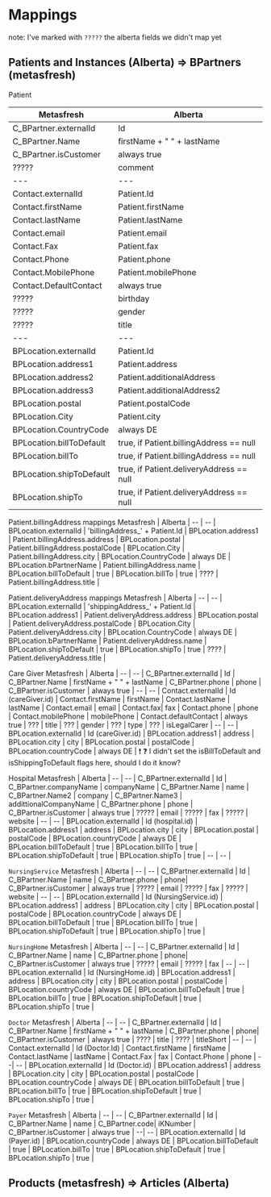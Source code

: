 # Mappings
note: I've marked with `?????` the alberta fields we didn't map yet

## Patients and Instances (Alberta) => BPartners (metasfresh)

Patient

Metasfresh|  Alberta
--- | --- | 
C_BPartner.externalId | Id |
C_BPartner.Name | firstName + " " + lastName |
C_BPartner.isCustomer | always true |
????? | comment |
--- | --- | 
Contact.externalId | Patient.Id|
Contact.firstName | Patient.firstName |
Contact.lastName | Patient.lastName |
Contact.email | Patient.email |
Contact.Fax | Patient.fax |
Contact.Phone| Patient.phone |
Contact.MobilePhone| Patient.mobilePhone |
Contact.DefaultContact | always true |
????? | birthday |
????? | gender |
????? | title |
--- | --- |
BPLocation.externalId | Patient.Id |
BPLocation.address1 | Patient.address |
BPLocation.address2 | Patient.additionalAddress |
BPLocation.address3 | Patient.additionalAddress2 |
BPLocation.postal | Patient.postalCode |
BPLocation.City | Patient.city |
BPLocation.CountryCode | always DE |
BPLocation.billToDefault | true, if Patient.billingAddress == null |
BPLocation.billTo | true, if Patient.billingAddress == null |
BPLocation.shipToDefault | true, if Patient.deliveryAddress == null |
BPLocation.shipTo | true, if Patient.deliveryAddress == null |

Patient.billingAddress mappings
Metasfresh | Alberta |
-- | -- |
BPLocation.externalId | 'billingAddress_' + Patient.Id |
BPLocation.address1 | Patient.billingAddress.address |
BPLocation.postal | Patient.billingAddress.postalCode |
BPLocation.City | Patient.billingAddress.city |
BPLocation.CountryCode | always DE |
BPLocation.bPartnerName | Patient.billingAddress.name |
BPLocation.billToDefault | true |
BPLocation.billTo | true |
???? | Patient.billingAddress.title |

Patient.deliveryAddress mappings
Metasfresh | Alberta |
-- | -- |
BPLocation.externalId | 'shippingAddress_' + Patient.Id |
BPLocation.address1 | Patient.deliveryAddress.address |
BPLocation.postal | Patient.deliveryAddress.postalCode |
BPLocation.City | Patient.deliveryAddress.city |
BPLocation.CountryCode | always DE |
BPLocation.bPartnerName | Patient.deliveryAddress.name |
BPLocation.shipToDefault | true |
BPLocation.shipTo | true |
???? | Patient.deliveryAddress.title |

Care Giver
Metasfresh | Alberta |
-- | -- |
C_BPartner.externalId | Id |
C_BPartner.Name | firstName + " " + lastName |
C_BPartner.phone | phone |
C_BPartner.isCustomer | always true |
-- | -- |
Contact.externalId | Id  (careGiver.id) |
Contact.firstName | firstName |
Contact.lastName | lastName |
Contact.email | email |
Contact.fax| fax |
Contact.phone | phone |
Contact.mobilePhone | mobilePhone |
Contact.defaultContact | always true |
 ??? | title |
 ??? | gender |
 ??? | type |
 ??? | isLegalCarer |
-- | -- |
BPLocation.externalId | Id (careGiver.id) |
BPLocation.address1 | address |
BPLocation.city | city |
BPLocation.postal | postalCode |
BPLocation.countryCode | always DE |
❗ ❓  I didn't set the isBillToDefault and isShippingToDefault flags here, should I do it know?

Hospital
Metasfresh | Alberta |
-- | -- |
C_BPartner.externalId | Id |
C_BPartner.companyName | companyName |
C_BPartner.Name | name |
C_BPartner.Name2  | company |
C_BPartner.Name3 | addittionalCompanyName |
C_BPartner.phone | phone |
C_BPartner.isCustomer | always true |
????? | email |
????? | fax |
????? | website |
-- | -- |
BPLocation.externalId | Id (hospital.id) |
BPLocation.address1 | address |
BPLocation.city | city |
BPLocation.postal | postalCode |
BPLocation.countryCode | always DE |
BPLocation.billToDefault | true |
BPLocation.billTo | true |
BPLocation.shipToDefault | true |
BPLocation.shipTo | true |
-- | -- |

`NursingService`
Metasfresh | Alberta |
-- | -- |
C_BPartner.externalId | Id |
C_BPartner.Name | name |
C_BPartner.phone | phone|
C_BPartner.isCustomer | always true |
????? | email |
????? | fax |
????? | website |
-- | -- |
BPLocation.externalId | Id (NursingService.id) |
BPLocation.address1 | address |
BPLocation.city | city |
BPLocation.postal | postalCode |
BPLocation.countryCode | always DE |
BPLocation.billToDefault | true |
BPLocation.billTo | true |
BPLocation.shipToDefault | true |
BPLocation.shipTo | true |


`NursingHome`
Metasfresh | Alberta |
-- | -- |
C_BPartner.externalId | Id |
C_BPartner.Name | name |
C_BPartner.phone | phone|
C_BPartner.isCustomer | always true |
????? | email |
????? | fax |
-- | -- |
BPLocation.externalId | Id (NursingHome.id) |
BPLocation.address1 | address |
BPLocation.city | city |
BPLocation.postal | postalCode |
BPLocation.countryCode | always DE |
BPLocation.billToDefault | true |
BPLocation.billTo | true |
BPLocation.shipToDefault | true |
BPLocation.shipTo | true |

`Doctor`
Metasfresh | Alberta |
-- | -- |
C_BPartner.externalId | Id |
C_BPartner.Name | firstName + " " + lastName |
C_BPartner.phone | phone|
C_BPartner.isCustomer | always true |
???? | title |
???? | titleShort |
-- | -- |
Contact.externalId | Id (Doctor.Id) |
Contact.firstName | firstName |
Contact.lastName | lastName |
Contact.Fax | fax |
Contact.Phone | phone |
--| -- |
BPLocation.externalId | Id (Doctor.id) |
BPLocation.address1 | address |
BPLocation.city | city |
BPLocation.postal | postalCode |
BPLocation.countryCode | always DE |
BPLocation.billToDefault | true |
BPLocation.billTo | true |
BPLocation.shipToDefault | true |
BPLocation.shipTo | true |

`Payer`
Metasfresh | Alberta |
-- | -- |
C_BPartner.externalId | Id |
C_BPartner.Name | name |
C_BPartner.code| iKNumber |
C_BPartner.isCustomer | always true |
--| -- |
BPLocation.externalId | Id (Payer.id) |
BPLocation.countryCode | always DE |
BPLocation.billToDefault | true |
BPLocation.billTo | true |
BPLocation.shipToDefault | true |
BPLocation.shipTo | true |


## Products (metasfresh) => Articles (Alberta)
 
